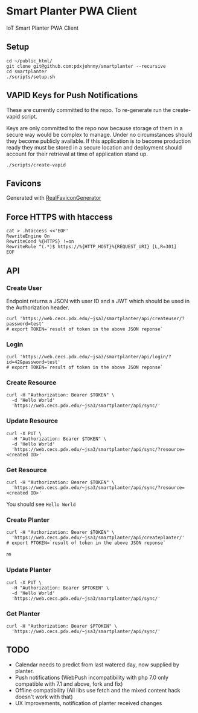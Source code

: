 # Smart Planter PWA Client

IoT Smart Planter PWA Client

## Setup

```console
cd ~/public_html/
git clone git@github.com:pdxjohnny/smartplanter --recursive
cd smartplanter
./scripts/setup.sh
```

## VAPID Keys for Push Notifications

These are currently committed to the repo. To re-generate run the create-vapid
script.

Keys are only committed to the repo now because storage of them in a secure way
would be complex to manage. Under no circumstances should they become publicly
available. If this application is to become production ready they must be stored
in a secure location and deployment should account for their retrieval at time
of application stand up.

```console
./scripts/create-vapid
```

## Favicons

Generated with [RealFaviconGenerator](https://realfavicongenerator.net/)

## Force HTTPS with htaccess

```console
cat > .htaccess <<'EOF'
RewriteEngine On
RewriteCond %{HTTPS} !=on
RewriteRule ^(.*)$ https://%{HTTP_HOST}%{REQUEST_URI} [L,R=301]
EOF
```

## API

### Create User

Endpoint returns a JSON with user ID and a JWT which should be used in the
Authorization header.

```console
curl 'https://web.cecs.pdx.edu/~jsa3/smartplanter/api/createuser/?password=test'
# export TOKEN=`result of token in the above JSON reponse`
```

### Login

```console
curl 'https://web.cecs.pdx.edu/~jsa3/smartplanter/api/login/?id=42&password=test'
# export TOKEN=`result of token in the above JSON reponse`
```

### Create Resource

```console
curl -H "Authorization: Bearer $TOKEN" \
  -d 'Hello World'
  'https://web.cecs.pdx.edu/~jsa3/smartplanter/api/sync/'
```

### Update Resource

```console
curl -X PUT \
  -H "Authorization: Bearer $TOKEN" \
  -d 'Hello World'
  'https://web.cecs.pdx.edu/~jsa3/smartplanter/api/sync/?resource=<created ID>'
```

### Get Resource

```console
curl -H "Authorization: Bearer $TOKEN" \
  'https://web.cecs.pdx.edu/~jsa3/smartplanter/api/sync/?resource=<created ID>'
```

You should see `Hello World`

### Create Planter

```console
curl -H "Authorization: Bearer $TOKEN" \
  'https://web.cecs.pdx.edu/~jsa3/smartplanter/api/createplanter/'
# export PTOKEN=`result of token in the above JSON reponse`
```
re
### Update Planter

```console
curl -X PUT \
  -H "Authorization: Bearer $PTOKEN" \
  -d 'Hello World'
  'https://web.cecs.pdx.edu/~jsa3/smartplanter/api/sync/'
```

### Get Planter

```console
curl -H "Authorization: Bearer $PTOKEN" \
  'https://web.cecs.pdx.edu/~jsa3/smartplanter/api/sync/'
```

## TODO

- Calendar needs to predict from last watered day, now supplied by planter.
- Push notifications (WebPush incompatibility with php 7.0 only compatible with
  7.1 and above, fork and fix)
- Offline compatibility (All libs use fetch and the mixed content hack doesn't
  work with that)
- UX Improvements, notification of planter received changes
